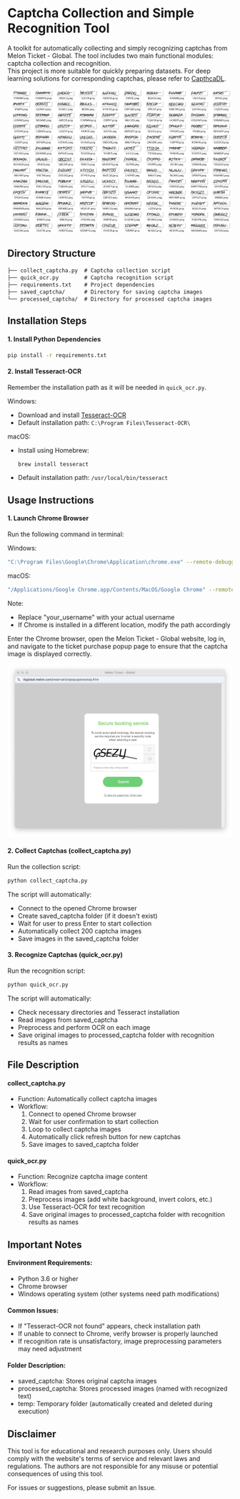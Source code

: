 # Captcha Collection and Simple Recognition Tool

A toolkit for automatically collecting and simply recognizing captchas from Melon Ticket - Global. The tool includes two main functional modules: captcha collection and recognition.  
This project is more suitable for quickly preparing datasets. For deep learning solutions for corresponding captchas, please refer to [CapthcaDL](https://github.com/lstrhsu/CaptchaDL).

![Captcha Preview](https://github.com/lstrhsu/MyHost/blob/main/pics/captcha_130.png)

## Directory Structure
```
├── collect_captcha.py  # Captcha collection script
├── quick_ocr.py        # Captcha recognition script
├── requirements.txt    # Project dependencies
├── saved_captcha/      # Directory for saving captcha images
└── processed_captcha/  # Directory for processed captcha images
```

## Installation Steps

#### 1. Install Python Dependencies
```bash
pip install -r requirements.txt
```

#### 2. Install Tesseract-OCR

Remember the installation path as it will be needed in `quick_ocr.py`.

Windows:
- Download and install [Tesseract-OCR](https://github.com/UB-Mannheim/tesseract/wiki)
- Default installation path: `C:\Program Files\Tesseract-OCR\`

macOS:
- Install using Homebrew:
  ```bash
  brew install tesseract
  ```
- Default installation path: `/usr/local/bin/tesseract`

## Usage Instructions

#### 1. Launch Chrome Browser
Run the following command in terminal:

Windows:
```bash
"C:\Program Files\Google\Chrome\Application\chrome.exe" --remote-debugging-port=9222 --user-data-dir="C:/Users/your_username/AppData/Local/Google/Chrome/User Data"
```

macOS:
```bash
"/Applications/Google Chrome.app/Contents/MacOS/Google Chrome" --remote-debugging-port=9222 --user-data-dir="/Users/your_username/Library/Application Support/Google/Chrome"
```

Note:
- Replace "your_username" with your actual username
- If Chrome is installed in a different location, modify the path accordingly

Enter the Chrome browser, open the Melon Ticket - Global website, log in, and navigate to the ticket purchase popup page to ensure that the captcha image is displayed correctly.
   
![购票弹窗](https://github.com/lstrhsu/MyHost/blob/main/pics/melon_popup.png)

#### 2. Collect Captchas (collect_captcha.py)
Run the collection script:
```bash
python collect_captcha.py
```
The script will automatically:
- Connect to the opened Chrome browser
- Create saved_captcha folder (if it doesn't exist)
- Wait for user to press Enter to start collection
- Automatically collect 200 captcha images
- Save images in the saved_captcha folder

#### 3. Recognize Captchas (quick_ocr.py)
Run the recognition script:
```bash
python quick_ocr.py
```
The script will automatically:
- Check necessary directories and Tesseract installation
- Read images from saved_captcha
- Preprocess and perform OCR on each image
- Save original images to processed_captcha folder with recognition results as names

## File Description

#### collect_captcha.py
- Function: Automatically collect captcha images
- Workflow:
  1. Connect to opened Chrome browser
  2. Wait for user confirmation to start collection
  3. Loop to collect captcha images
  4. Automatically click refresh button for new captchas
  5. Save images to saved_captcha folder

#### quick_ocr.py
- Function: Recognize captcha image content
- Workflow:
  1. Read images from saved_captcha
  2. Preprocess images (add white background, invert colors, etc.)
  3. Use Tesseract-OCR for text recognition
  4. Save original images to processed_captcha folder with recognition results as names

## Important Notes

#### Environment Requirements:
- Python 3.6 or higher
- Chrome browser
- Windows operating system (other systems need path modifications)

#### Common Issues:
- If "Tesseract-OCR not found" appears, check installation path
- If unable to connect to Chrome, verify browser is properly launched
- If recognition rate is unsatisfactory, image preprocessing parameters may need adjustment

#### Folder Description:
- saved_captcha: Stores original captcha images
- processed_captcha: Stores processed images (named with recognized text)
- temp: Temporary folder (automatically created and deleted during execution)


## Disclaimer
This tool is for educational and research purposes only. Users should comply with the website's terms of service and relevant laws and regulations. The authors are not responsible for any misuse or potential consequences of using this tool.

For issues or suggestions, please submit an Issue.
